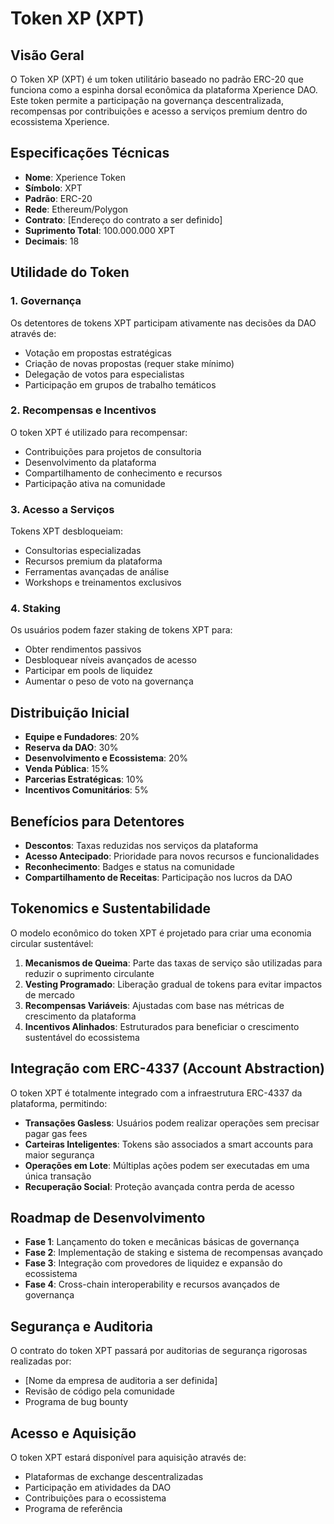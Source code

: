 # Token XP (XPT)

## Visão Geral

O Token XP (XPT) é um token utilitário baseado no padrão ERC-20 que funciona como a espinha dorsal econômica da plataforma Xperience DAO. Este token permite a participação na governança descentralizada, recompensas por contribuições e acesso a serviços premium dentro do ecossistema Xperience.

## Especificações Técnicas

- **Nome**: Xperience Token
- **Símbolo**: XPT
- **Padrão**: ERC-20
- **Rede**: Ethereum/Polygon
- **Contrato**: [Endereço do contrato a ser definido]
- **Suprimento Total**: 100.000.000 XPT
- **Decimais**: 18

## Utilidade do Token

### 1. Governança

Os detentores de tokens XPT participam ativamente nas decisões da DAO através de:
- Votação em propostas estratégicas
- Criação de novas propostas (requer stake mínimo)
- Delegação de votos para especialistas
- Participação em grupos de trabalho temáticos

### 2. Recompensas e Incentivos

O token XPT é utilizado para recompensar:
- Contribuições para projetos de consultoria
- Desenvolvimento da plataforma
- Compartilhamento de conhecimento e recursos
- Participação ativa na comunidade

### 3. Acesso a Serviços

Tokens XPT desbloqueiam:
- Consultorias especializadas
- Recursos premium da plataforma
- Ferramentas avançadas de análise
- Workshops e treinamentos exclusivos

### 4. Staking

Os usuários podem fazer staking de tokens XPT para:
- Obter rendimentos passivos
- Desbloquear níveis avançados de acesso
- Participar em pools de liquidez
- Aumentar o peso de voto na governança

## Distribuição Inicial

- **Equipe e Fundadores**: 20%
- **Reserva da DAO**: 30%
- **Desenvolvimento e Ecossistema**: 20%
- **Venda Pública**: 15%
- **Parcerias Estratégicas**: 10%
- **Incentivos Comunitários**: 5%

## Benefícios para Detentores

- **Descontos**: Taxas reduzidas nos serviços da plataforma
- **Acesso Antecipado**: Prioridade para novos recursos e funcionalidades
- **Reconhecimento**: Badges e status na comunidade
- **Compartilhamento de Receitas**: Participação nos lucros da DAO

## Tokenomics e Sustentabilidade

O modelo econômico do token XPT é projetado para criar uma economia circular sustentável:

1. **Mecanismos de Queima**: Parte das taxas de serviço são utilizadas para reduzir o suprimento circulante
2. **Vesting Programado**: Liberação gradual de tokens para evitar impactos de mercado
3. **Recompensas Variáveis**: Ajustadas com base nas métricas de crescimento da plataforma
4. **Incentivos Alinhados**: Estruturados para beneficiar o crescimento sustentável do ecossistema

## Integração com ERC-4337 (Account Abstraction)

O token XPT é totalmente integrado com a infraestrutura ERC-4337 da plataforma, permitindo:

- **Transações Gasless**: Usuários podem realizar operações sem precisar pagar gas fees
- **Carteiras Inteligentes**: Tokens são associados a smart accounts para maior segurança
- **Operações em Lote**: Múltiplas ações podem ser executadas em uma única transação
- **Recuperação Social**: Proteção avançada contra perda de acesso

## Roadmap de Desenvolvimento

- **Fase 1**: Lançamento do token e mecânicas básicas de governança
- **Fase 2**: Implementação de staking e sistema de recompensas avançado
- **Fase 3**: Integração com provedores de liquidez e expansão do ecossistema
- **Fase 4**: Cross-chain interoperability e recursos avançados de governança

## Segurança e Auditoria

O contrato do token XPT passará por auditorias de segurança rigorosas realizadas por:
- [Nome da empresa de auditoria a ser definida]
- Revisão de código pela comunidade
- Programa de bug bounty

## Acesso e Aquisição

O token XPT estará disponível para aquisição através de:
- Plataformas de exchange descentralizadas
- Participação em atividades da DAO
- Contribuições para o ecossistema
- Programa de referência
